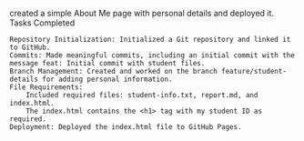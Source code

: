 created a simple About Me page with personal details and deployed it.
Tasks Completed

    Repository Initialization: Initialized a Git repository and linked it to GitHub.
    Commits: Made meaningful commits, including an initial commit with the message feat: Initial commit with student files.
    Branch Management: Created and worked on the branch feature/student-details for adding personal information.
    File Requirements:
        Included required files: student-info.txt, report.md, and index.html.
        The index.html contains the <h1> tag with my student ID as required.
    Deployment: Deployed the index.html file to GitHub Pages.
